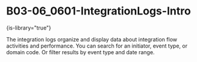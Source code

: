 # B03-06_0601-IntegrationLogs-Intro

{is-library="true"}

<snippet id="B03-06_0601-IntegrationLogs-Intro_snippet">



The integration logs organize and display data about integration flow activities and performance. You can search for an initiator, event type, or domain code. Or filter results by event type and date range.


</snippet>